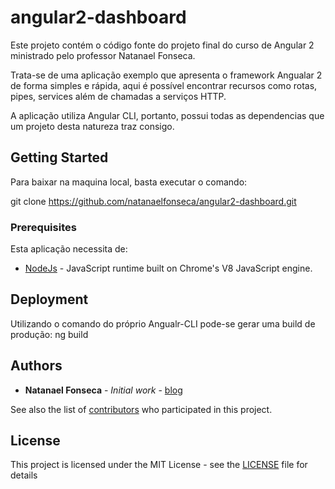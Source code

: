 # angular2-dashboard

Este projeto contém o código fonte do projeto final do curso de Angular 2
ministrado pelo professor Natanael Fonseca.

Trata-se de uma aplicação exemplo que apresenta o framework Angualar 2
de forma simples e rápida, aqui é possível encontrar recursos como 
rotas, pipes, services além de chamadas a serviços HTTP.

A aplicação utiliza Angular CLI, portanto, possui todas as dependencias que um projeto desta natureza traz consigo.

## Getting Started

Para baixar na maquina local, basta executar o comando:

git clone https://github.com/natanaelfonseca/angular2-dashboard.git

### Prerequisites

Esta aplicação necessita de:

* [NodeJs](https://nodejs.org/en/) - JavaScript runtime built on Chrome's V8 JavaScript engine.

## Deployment

Utilizando o comando do próprio Angualr-CLI pode-se gerar uma 
build de produção: ng build

## Authors

* **Natanael Fonseca** - *Initial work* - [blog](http://www.natanaelfonseca.com.br)

See also the list of [contributors](https://github.com/your/project/contributors) who participated in this project.

## License

This project is licensed under the MIT License - see the [LICENSE](LICENSE) file for details
